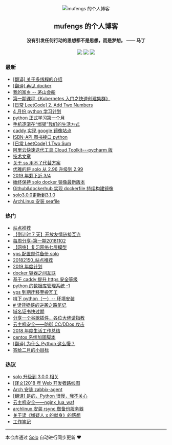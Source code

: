 <p align="center"><img alt="mufengs 的个人博客" src="https://avatars0.githubusercontent.com/u/13534743?s=460&v=4"></p><h2 align="center">
mufengs 的个人博客
</h2>

<h4 align="center">没有引发任何行动的思想都不是思想，而是梦想。 —— 马丁</h4>
<p align="center"><a title="mufengs 的个人博客" target="_blank" href="https://github.com/mufengcoding/solo-blog"><img src="https://img.shields.io/github/last-commit/mufengcoding/solo-blog.svg?style=flat-square"></a>
<a title="GitHub repo size in bytes" target="_blank" href="https://github/mufengcoding/solo-blog"><img src="https://img.shields.io/github/repo-size/mufengcoding/solo-blog.svg?style=flat-square"></a>
<a title="Solo Version" target="_blank" href="https://github.com/b3log/solo/releases"><img src="https://img.shields.io/badge/solo-3.4.0-f1e05a.svg?style=flat-square"></a>
</p>

### 最新

* [[翻译] 关于多线程的介绍](https://blog.mufengs.com/articles/2019/04/12/1555082696584.html)
* [[翻译] 再见 docker](https://blog.mufengs.com/articles/2019/04/12/1555082010229.html)
* [我的家乡 -- 茅山会船](https://blog.mufengs.com/articles/2019/04/05/1554463762659.html)
* [第一期课程《Kubernetes 入门之快速创建集群》](https://blog.mufengs.com/articles/2019/04/03/1554300144376.html)
* [[日常 LeetCode] 2. Add Two Numbers](https://blog.mufengs.com/articles/2019/04/02/1554215874877.html)
* [4 月份 python 学习计划](https://blog.mufengs.com/articles/2019/04/01/1554135477670.html)
* [python 正式学习第一个月](https://blog.mufengs.com/articles/2019/03/31/1554036624476.html)
* [手机逐渐在“绑架”我们的生活方式](https://blog.mufengs.com/articles/2019/03/30/1553952324489.html)
* [caddy 实现 google 镜像站点](https://blog.mufengs.com/articles/2019/03/28/1553790582694.html)
* [ISBN-API 图书接口 python](https://blog.mufengs.com/articles/2019/03/23/1553364314161.html)
* [[日常 LeetCode] 1.Two Sum](https://blog.mufengs.com/articles/2019/03/15/1552666517762.html)
* [阿里云快速迭代工具 Cloud Toolkit---pycharm 版](https://blog.mufengs.com/articles/2019/03/13/1552487661162.html)
* [技术文章](https://blog.mufengs.com/articles/2019/03/11/1552316114520.html)
* [关于 ss 用不了代替方案](https://blog.mufengs.com/articles/2019/03/10/1552237340125.html)
* [优雅的将 solo 从 2.96 升级到 2.99](https://blog.mufengs.com/articles/2019/03/08/1549987072007.html)
* [2019 年剩下近 3/4](https://blog.mufengs.com/articles/2019/03/06/1551886456757.html)
* [始终保持 solo docker 镜像最新版本](https://blog.mufengs.com/articles/2019/03/05/1551841793596.html)
* [Github&dockerhub 实现 dockerfile 持续构建镜像](https://blog.mufengs.com/articles/2019/03/05/1551838325812.html)
* [solo3.0.0更新到3.1.0](https://blog.mufengs.com/articles/2019/03/02/1551542170554.html)
* [ArchLinux 安装 seafile](https://blog.mufengs.com/articles/2019/02/28/1551343140136.html)

### 热门

* [站点推荐](https://blog.mufengs.com/articles/2019/02/27/1531875257048.html)
* [【倒计时 7 天】开放友情链接互连](https://blog.mufengs.com/articles/2018/10/19/1539915936370.html)
* [每周分享-第一期20181102](https://blog.mufengs.com/articles/2018/11/02/1541139674442.html)
* [【网络】复习网络七层模型](https://blog.mufengs.com/articles/2018/10/19/1539964901379.html)
* [vps 配置邮件备份 solo](https://blog.mufengs.com/articles/2018/10/18/1539882476490.html)
* [20182150_站点推荐](https://blog.mufengs.com/articles/2018/11/25/1543153897071.html)
* [2019 年度计划](https://blog.mufengs.com/articles/2018/12/29/1546102029217.html)
* [docker 容器之间互联](https://blog.mufengs.com/articles/2019/01/05/1546703605353.html)
* [基于 caddy 提升 https 安全等级](https://blog.mufengs.com/articles/2018/11/25/1543153259670.html)
* [python 的数据库管理系统 -1](https://blog.mufengs.com/articles/2018/12/16/1544965805650.html)
* [vps 到期迁移至搬瓦工](https://blog.mufengs.com/articles/2018/12/03/1543890245427.html)
* [啃下 python（一）-- 环境安装](https://blog.mufengs.com/articles/2018/12/25/1545751085393.html)
* [# 读背锅侠的逆袭之路笔记](https://blog.mufengs.com/articles/2018/12/06/1544084549269.html)
* [域名证书快过期](https://blog.mufengs.com/articles/2018/11/23/1542998592580.html)
* [分享一个谷歌插件，各位大佬请指教](https://blog.mufengs.com/articles/2018/11/18/1542556592602.html)
* [云主机安全——防御 CC/DDos 攻击](https://blog.mufengs.com/articles/2019/02/22/1550823924646.html)
* [2018 年度生活工作总结](https://blog.mufengs.com/articles/2018/12/28/1546015214859.html)
* [centos 系统加固脚本](https://blog.mufengs.com/articles/2018/12/24/1545662053586.html)
* [[翻译] 为什么 Python 这么慢？](https://blog.mufengs.com/articles/2019/01/04/1546579369101.html)
* [寄给二月的小目标](https://blog.mufengs.com/articles/2019/01/31/1548925526871.html)

### 热议

* [solo 升级到 3.0.0 相关](https://blog.mufengs.com/articles/2019/02/20/1550662259700.html)
* [[译文]2018 年 Web 开发者路线图](https://blog.mufengs.com/articles/2019/02/25/1551080435336.html)
* [Arch 安装 zabbix-agent](https://blog.mufengs.com/articles/2019/01/29/1548813982776.html)
* [[翻译] 是的，Python 很慢，我不关心](https://blog.mufengs.com/articles/2019/01/04/1546579476114.html)
* [云主机安全——nginx_lua_waf](https://blog.mufengs.com/articles/2019/02/22/1550858166628.html)
* [archlinux 安装 rsync 做备份服务器](https://blog.mufengs.com/articles/2019/01/28/1548669067442.html)
* [关于读《嫌疑人 x 的献身》的感想](https://blog.mufengs.com/articles/2019/01/03/1546524219445.html)
* [工作笔记](https://blog.mufengs.com/articles/2019/01/25/1548410087598.html)

---

本仓库通过 [Solo](https://github.com/b3log/solo) 自动进行同步更新 ❤️ 